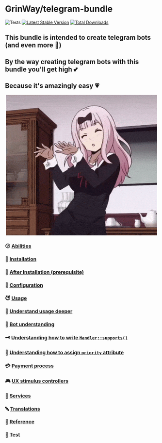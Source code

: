 GrinWay/telegram-bundle
======
![Tests](https://github.com/GrinWay/telegram-bundle/workflows/tests/badge.svg)
[![Latest Stable Version](https://poser.pugx.org/GrinWay/telegram-bundle/v)](//packagist.org/packages/GrinWay/telegram-bundle)
[![Total Downloads](https://poser.pugx.org/GrinWay/telegram-bundle/downloads)](//packagist.org/packages/GrinWay/telegram-bundle)

<h2>This bundle is intended to create telegram bots (and even more 🥰)</h2>
<h2>By the way creating telegram bots with this bundle you'll get high 💕</h2>
<h2>Because it's amazingly easy 💗</h2>

<p align="center">
  <img alt="dance gif" src="https://github.com/GrinWay/telegram-bundle/blob/main/docs/media/gif/dance.gif" />
</p>

### 😗 [Abilities](https://github.com/GrinWay/telegram-bundle/blob/main/docs/abilities.md)

### 🔰 [Installation](https://github.com/GrinWay/telegram-bundle/blob/main/docs/installation.md)

### 🥸 [After installation \(prerequisite\)](https://github.com/GrinWay/telegram-bundle/blob/main/docs/after-installation-prerequisite.md)

### 📝 [Configuration](https://github.com/GrinWay/telegram-bundle/blob/main/docs/configuration.md)

### 😈 [Usage](https://github.com/GrinWay/telegram-bundle/blob/main/docs/usage.md)

### 🥴 [Understand usage deeper](https://github.com/GrinWay/telegram-bundle/blob/main/docs/philosophy.md)

### 🤔 [Bot understanding](https://github.com/GrinWay/telegram-bundle/blob/main/docs/bot-understanding.md)

### 🗝️ [Understanding how to write `Handler::supports()`](https://github.com/GrinWay/telegram-bundle/blob/main/docs/understanding-how-to-write-supports.md)

### 🔑 [Understanding how to assign `priority` attribute](https://github.com/GrinWay/telegram-bundle/blob/main/docs/understanding-how-to-assign-priority-attribute.md)

### 💳 [Payment process](https://github.com/GrinWay/telegram-bundle/blob/main/docs/payment-process.md)

### 🎮 [UX stimulus controllers](https://github.com/GrinWay/telegram-bundle/blob/main/docs/ux-stimulus-controllers.md)

### 🔨 [Services](https://github.com/GrinWay/telegram-bundle/blob/main/docs/services.md)

### 🔤 [Translations](https://github.com/GrinWay/telegram-bundle/blob/main/docs/translations.md)

### 🔗 [Reference](https://github.com/GrinWay/telegram-bundle/blob/main/docs/reference.md)

### 🧪 [Test](https://github.com/GrinWay/telegram-bundle/blob/main/docs/test.md)
